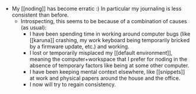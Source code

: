 - My [[noding]] has become erratic :) In particular my journaling is less consistent than before.
  - Introspecting, this seems to be because of a combination of causes (as usual):
    - I have been spending time in working around computer bugs (like [[karuna]] crashing, my work keyboard being temporarily bricked by a firmware update, etc.) and working.
    - I lost or temporarily misplaced my [[default environment]], meaning the computer+workspace that I prefer for noding in the absence of temporary factors like being at some other computer.
    - I have been keeping mental context elsewhere, like [[snippets]] at work and physical papers around the house and the office.
    - I now will try to regain consistency.
   


